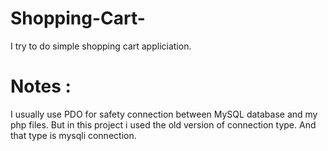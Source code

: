 # Shopping-Cart-
I try to do simple shopping cart appliciation.


# Notes :

I usually use PDO for safety connection between MySQL database and my php files. But in this project i used the old version of connection type.
And that type is mysqli connection.

